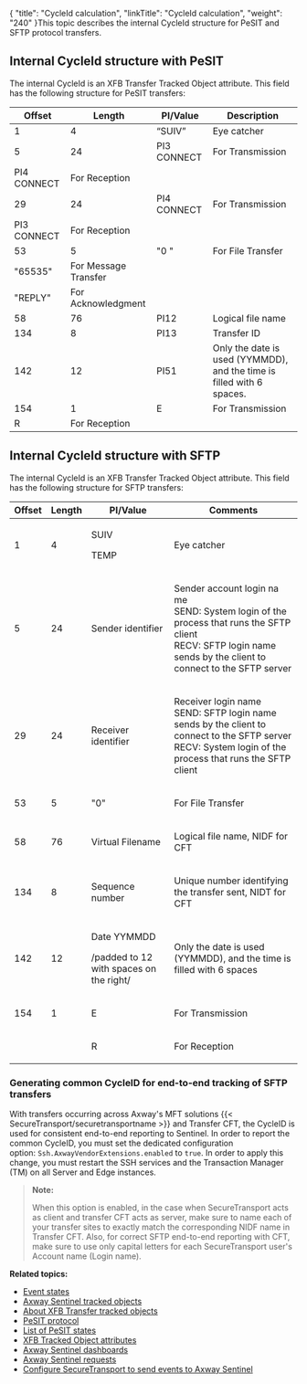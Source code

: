 {
    "title": "CycleId calculation",
    "linkTitle": "CycleId calculation",
    "weight": "240"
}This topic describes the internal CycleId structure for PeSIT and SFTP protocol transfers.

## Internal CycleId structure with PeSIT

The internal CycleId is an XFB Transfer Tracked Object attribute. This field has the following structure for PeSIT transfers:

<table>
   <thead>
      <tr>
<th class="HeadE-Column1-Header1">Offset         </th>
<th class="HeadE-Column1-Header1">Length         </th>
<th class="HeadE-Column1-Header1">PI/Value         </th>
<th class="HeadD-Column1-Header1">Description         </th>
      </tr>
   </thead>
   <tbody>
      <tr>
         <td>1         </td>
         <td>4         </td>
         <td>“SUIV”         </td>
         <td>Eye catcher         </td>
      </tr>
      <tr>
         <td>5         </td>
         <td>24         </td>
         <td>PI3 CONNECT         </td>
         <td>For Transmission         </td>
      </tr>
      <tr>
         <td>PI4 CONNECT         </td>
         <td>For Reception         </td>
      </tr>
      <tr>
         <td>29         </td>
         <td>24         </td>
         <td>PI4 CONNECT         </td>
         <td>For Transmission         </td>
      </tr>
      <tr>
         <td>PI3 CONNECT         </td>
         <td>For Reception         </td>
      </tr>
      <tr>
         <td>53         </td>
         <td>5         </td>
         <td>"0 "         </td>
         <td>For File Transfer         </td>
      </tr>
      <tr>
         <td>"65535"         </td>
         <td>For Message Transfer         </td>
      </tr>
      <tr>
         <td>"REPLY"         </td>
         <td>For Acknowledgment         </td>
      </tr>
      <tr>
         <td>58         </td>
         <td>76         </td>
         <td>PI12         </td>
         <td>Logical file name         </td>
      </tr>
      <tr>
         <td>134         </td>
         <td>8         </td>
         <td>PI13         </td>
         <td>Transfer ID         </td>
      </tr>
      <tr>
         <td>142         </td>
         <td>12         </td>
         <td>PI51         </td>
         <td>Only the date is used (YYMMDD), and the time is filled with 6 spaces.         </td>
      </tr>
      <tr>
         <td>154         </td>
         <td>1         </td>
         <td>E         </td>
         <td>For Transmission         </td>
      </tr>
      <tr>
         <td>R         </td>
         <td>For Reception         </td>
      </tr>
   </tbody>
</table>

## Internal CycleId structure with SFTP

The internal CycleId is an XFB Transfer Tracked Object attribute. This field has the following structure for SFTP transfers:

<table>
   <thead>
      <tr>
<th class="HeadE-Column1-Header1">Offset         </th>
<th class="HeadE-Column1-Header1">Length         </th>
<th class="HeadE-Column1-Header1">PI/Value         </th>
<th class="HeadD-Column1-Header1">Comments         </th>
      </tr>
   </thead>
   <tbody>
      <tr>
         <td><p>1</p>         </td>
         <td><p>4</p>         </td>
         <td><p>SUIV</p>
<p>TEMP</p>         </td>
         <td><p>Eye catcher</p>         </td>
      </tr>
      <tr>
         <td><p>5</p>         </td>
         <td><p>24</p>         </td>
         <td><p>Sender identifier</p>         </td>
         <td><p>Sender account login na me<br />
SEND: System login of the process that runs the SFTP client<br />
RECV: SFTP login name sends by the client to connect to the SFTP server</p>         </td>
      </tr>
      <tr>
         <td><p>29</p>         </td>
         <td><p>24</p>         </td>
         <td><p>Receiver identifier</p>         </td>
         <td><p>Receiver login name<br />
SEND: SFTP login name sends by the client to connect to the SFTP server<br />
RECV: System login of the process that runs the SFTP client</p>         </td>
      </tr>
      <tr>
         <td><p>53</p>         </td>
         <td><p>5</p>         </td>
         <td><p>"0"</p>         </td>
         <td><p>For File Transfer</p>         </td>
      </tr>
      <tr>
         <td><p>58</p>         </td>
         <td><p>76</p>         </td>
         <td><p>Virtual Filename</p>         </td>
         <td><p>Logical file name, NIDF for CFT</p>         </td>
      </tr>
      <tr>
         <td><p>134</p>         </td>
         <td><p>8</p>         </td>
         <td><p>Sequence number</p>         </td>
         <td><p>Unique number identifying the transfer sent, NIDT for CFT</p>         </td>
      </tr>
      <tr>
         <td><p>142</p>         </td>
         <td><p>12</p>         </td>
         <td><p>Date YYMMDD</p>
<p>/padded to 12 with spaces on the right/</p>         </td>
         <td><p>Only the date is used (YYMMDD), and the time is filled with 6 spaces</p>         </td>
      </tr>
      <tr>
         <td><p>154</p>         </td>
         <td><p>1</p>         </td>
         <td><p>E</p>         </td>
         <td><p>For Transmission</p>         </td>
      </tr>
      <tr>
         <td>          </td>
         <td>          </td>
         <td><p>R</p>         </td>
         <td><p>For Reception</p>         </td>
      </tr>
   </tbody>
</table>

### Generating common CycleID for end-to-end tracking of SFTP transfers

With transfers occurring across Axway's MFT solutions {{< SecureTransport/securetransportname  >}} and Transfer CFT, the CycleID is used for consistent end-to-end reporting to Sentinel. In order to report the common CycleID, you must set the dedicated configuration option: `Ssh.AxwayVendorExtensions.enabled` to `true`. In order to apply this change, you must restart the SSH services and the Transaction Manager (TM) on all Server and Edge instances.

> **Note:**
>
> When this option is enabled, in the case when SecureTransport acts as client and transfer CFT acts as server, make sure to name each of your transfer sites to exactly match the corresponding NIDF name in Transfer CFT. Also, for correct SFTP end-to-end reporting with CFT, make sure to use only capital letters for each SecureTransport user's Account name (Login name).

**Related topics:**

-   <a href="../r_st_sentineleventstates" class="MCXref xref">Event states</a>
-   <a href="../r_st_sentineltrackedobjects" class="MCXref xref">Axway Sentinel tracked objects</a>
-   <a href="../c_st_aboutxfb_to" class="MCXref xref">About XFB Transfer tracked objects</a>
-   <a href="../r_st_pesit_protocol" class="MCXref xref">PeSIT protocol</a>
-   <a href="../r_st_listofpesitstates" class="MCXref xref">List of PeSIT states</a>
-   <a href="../r_st_xfb_toattributes" class="MCXref xref">XFB Tracked Object attributes</a>
-   <a href="" class="MCXref xref">Axway Sentinel dashboards</a>
-   <a href="../r_st_sentinelrequests" class="MCXref xref">Axway Sentinel requests</a>
-   <a href="../t_st_sentinel" class="MCXref xref">Configure SecureTransport to send events to Axway Sentinel</a>
